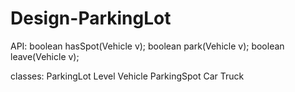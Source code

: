 # Design-ParkingLot

API:
boolean hasSpot(Vehicle v);
boolean park(Vehicle v);
boolean leave(Vehicle v);




classes:
ParkingLot
Level
Vehicle
ParkingSpot
Car
Truck
